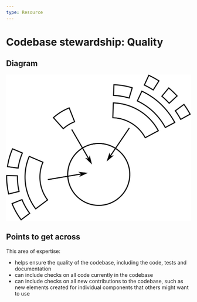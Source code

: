 ```yaml
---
type: Resource
---
```


# Codebase stewardship: Quality

## Diagram

![graphical representation of incoming contributions to a codebase](codebase-quality.svg)

## Points to get across

This area of expertise:

* helps ensure the quality of the codebase, including the code, tests and documentation
* can include checks on all code currently in the codebase
* can include checks on all new contributions to the codebase, such as new elements created for individual components that others might want to use
